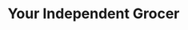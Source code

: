 ---
title: "Your Independent Grocer"
url: /sault-ste-marie/your-independent-grocer/
shop: supermarket
---